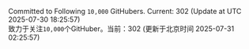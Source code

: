 Committed to Following `10,000` GitHubers. Current: <!-- FOLLOWING_COUNT -->302<!-- FOLLOWING_COUNT --> (Update at UTC <!-- LAST_UPDATED -->2025-07-30 18:25:57<!-- LAST_UPDATED -->)<br>
致力于关注`10,000`个GitHuber。当前：<!-- FOLLOWING_COUNT -->302<!-- FOLLOWING_COUNT --> (更新于北京时间 <!-- LAST_UPDATED_CST -->2025-07-31 02:25:57<!-- LAST_UPDATED_CST -->)
